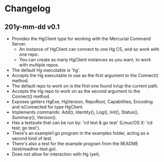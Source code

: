 # Changelog

## 201y-mm-dd v0.1

*   Provides the HgClient type for working with the Mercurial Command Server.
    -   An instance of HgClient can connect to one Hg CS, and so work with one repo.
    -   You can create as many HgClient instances as you want, to work with
        multiple repos.
*   The default Hg executable is 'hg'.
*   Accepts the Hg executable to use as the first argument to the Connect() method.
*   The default repo to work on is the first one found in/up the current path.
*   Accepts the Hg repo to work on as the second argument to the Connect() method.
*   Exposes getters HgExe, HgVersion, RepoRoot, Capabilities, Encoding and isConnected for type HgClient.
*   Implements commands: Add(), Identity(), Log(), Init(), Status(), Summary(), Version().
*   Has a testsuite that can be run by: 'cd test & go test' (Linux/OS X: 'cd test; go test').
*   There's an example1.go program in the examples folder, acting as a second kind of test.
*   There's also a test for the example program from the README (test/readme-test.go).
*   Does not allow for interaction with Hg (yet).
